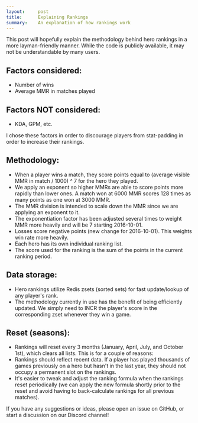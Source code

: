 ```yaml
---
layout:     post
title:      Explaining Rankings
summary:    An explanation of how rankings work
---
```


This post will hopefully explain the methodology behind hero rankings in a more layman-friendly manner.  While the code is publicly available, it may not be understandable by many users.

Factors considered:  
----

 * Number of wins  
 * Average MMR in matches played  

Factors NOT considered:  
----

 * KDA, GPM, etc.  
 
I chose these factors in order to discourage players from stat-padding in order to increase their rankings.

Methodology:  
----

 * When a player wins a match, they score points equal to (average visible MMR in match / 1000) ^ 7 for the hero they played.  
 * We apply an exponent so higher MMRs are able to score points more rapidly than lower ones.  A match won at 6000 MMR scores 128 times as many points as one won at 3000 MMR.  
 * The MMR division is intended to scale down the MMR since we are applying an exponent to it.  
 * The exponentiation factor has been adjusted several times to weight MMR more heavily and will be 7 starting 2016-10-01.  
 * Losses score negative points (new change for 2016-10-01).  This weights win rate more heavily.
 * Each hero has its own individual ranking list.
 * The score used for the ranking is the sum of the points in the current ranking period.

Data storage: 
----

 * Hero rankings utilize Redis zsets (sorted sets) for fast update/lookup of any player's rank.  
 * The methodology currently in use has the benefit of being efficiently updated.  We simply need to INCR the player's score in the corresponding zset whenever they win a game.  

Reset (seasons):  
----

 *  Rankings will reset every 3 months (January, April, July, and October 1st), which clears all lists.  This is for a couple of reasons:  
   * Rankings should reflect recent data.  If a player has played thousands of games previously on a hero but hasn't in the last year, they should not occupy a permanent slot on the rankings.  
   * It's easier to tweak and adjust the ranking formula when the rankings reset periodically (we can apply the new formula shortly prior to the reset and avoid having to back-calculate rankings for all previous matches).  

If you have any suggestions or ideas, please open an issue on GitHub, or start a discussion on our Discord channel!  
